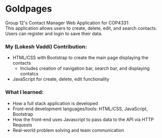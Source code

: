 # Goldpages
Group 12's Contact Manager Web Application for COP4331:  
This application allows users to create, delete, edit, and search contacts. Users can register and login to save their data.

### My (Lokesh Vaddi) Contribution:
- HTML/CSS with Bootstrap to create the main page displaying the contacts
  - Includes creation of navigation bar, search bar, and displaying contatcs
- JavaScript for create, delete, edit functionality

### What I learned:
- How a full stack application is developed
- Front-end development languages/tools: HTML/CSS, JavaScript, Bootstrap
- How the front-end uses Javascript to pass data to the API via HTTP Requests
- Real-world problem solving and team communication



